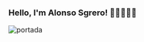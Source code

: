 ### Hello, I'm Alonso Sgrero! 👋🏻👨🏻‍💻
![portada](https://github.com/alonso1298/alonso1298/assets/55163474/57e6bcec-1840-46a3-a4d4-8c9a64f5dc78)


<!--
**alonso1298/alonso1298** is a ✨ _special_ ✨ repository because its `README.md` (this file) appears on your GitHub profile.

Here are some ideas to get you started:

- 🔭 I’m currently working on ...
- 🌱 I’m currently learning ...
- 👯 I’m looking to collaborate on ...
- 🤔 I’m looking for help with ...
- 💬 Ask me about ...
- 📫 How to reach me: ...
- 😄 Pronouns: ...
- ⚡ Fun fact: ...
-->
